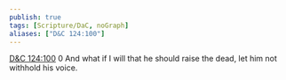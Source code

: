 ```yaml
---
publish: true
tags: [Scripture/DaC, noGraph]
aliases: ["D&C 124:100"]
---
```

[D&C 124:100](https://churchofjesuschrist.org/study/scriptures/dc-testament/dc/124?lang=eng&id=p100#p100) 0 And what if I will that he should raise the dead, let him not withhold his voice.
